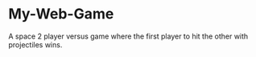 # My-Web-Game
A space 2 player versus game where the first player to hit the other with projectiles wins.